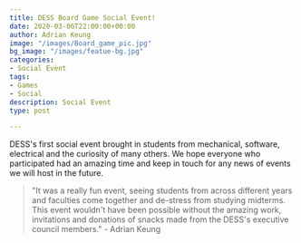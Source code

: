 ```yaml
---
title: DESS Board Game Social Event!
date: 2020-03-06T22:00:00+00:00
author: Adrian Keung
image: "/images/Board_game_pic.jpg"
bg_image: "/images/featue-bg.jpg"
categories:
- Social Event
tags:
- Games
- Social
description: Social Event
type: post

---
```

DESS's first social event brought in students from mechanical, software, electrical and the curiosity of many others. We hope everyone who participated had an amazing time and keep in touch for any news of events we will host in the future.

> "It was a really fun event, seeing students from across different years and faculties come together and de-stress from studying midterms. This event wouldn't have been possible without the amazing work, invitations and donations of snacks made from the DESS's executive council members." - Adrian Keung